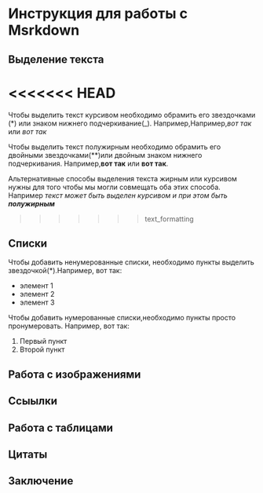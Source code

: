 # Инструкция для работы с Msrkdown

## Выделение текста

<<<<<<< HEAD
=======
Чтобы выделить текст курсивом необходимо обрамить его звездочками (*) или знаком нижнего подчеркивание(_).
Например,Например,*вот так* или _вот так_

Чтобы выделить текст полужирным необходимо обрамить его двойными звездочками(**)или двойным знаком нижнего подчеркивания.
Например,**вот так** или __вот так__.

Альтернативные способы выделения текста жирным или курсивом нужны для того чтобы 
мы могли совмещать оба этих способа. Например _текст может быть выделен курсивом и при этом быть **полужирным**_

>>>>>>> text_formatting
## Списки

Чтобы добавить ненумерованные списки, необходимо пункты выделить звездочкой(*).Например, вот так:
* элемент 1
* элемент 2
* элемент 3

Чтобы добавить нумерованные списки,необходимо пункты просто пронумеровать.
Например, вот так:
1. Первый пункт
2. Второй пункт
## Работа с изображениями

## Ссыылки

## Работа с таблицами

## Цитаты

## Заключение